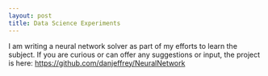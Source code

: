 ```yaml
---
layout: post
title: Data Science Experiments
---
```


I am writing a neural network solver as part of my efforts to learn the subject. If you are curious or can offer any suggestions or input, the project is here: https://github.com/danjeffrey/NeuralNetwork
 


